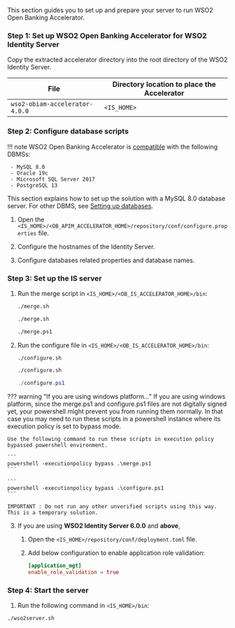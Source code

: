 This section guides you to set up and prepare your server to run WSO2 Open Banking Accelerator.

### Step 1: Set up WSO2 Open Banking Accelerator for WSO2 Identity Server
Copy the extracted accelerator directory into the root directory of the WSO2 Identity Server. 

| File                           | Directory location to place the Accelerator |
|--------------------------------|---------    |
| `wso2-obiam-accelerator-4.0.0` |`<IS_HOME>`|

### Step 2: Configure database scripts

!!! note 
    WSO2 Open Banking Accelerator is [compatible](../install-and-setup/prerequisites.md#compatibility) with the following DBMSs:
    
     - MySQL 8.0
     - Oracle 19c
     - Microsoft SQL Server 2017
     - PostgreSQL 13
     
This section explains how to set up the solution with a MySQL 8.0 database server. For other DBMS, see 
[Setting up databases](../install-and-setup/setting-up-databases.md).

1. Open the `<IS_HOME>/<OB_APIM_ACCELERATOR_HOME>/repository/conf/configure.properties` file.

2. Configure the hostnames of the Identity Server.

3. Configure databases related properties and database names.
 
### Step 3: Set up the IS server 
1. Run the merge script in `<IS_HOME>/<OB_IS_ACCELERATOR_HOME>/bin`:
    ```bash tab='On Linux'
    ./merge.sh
    ```
    
    ```bash tab='On Mac'
    ./merge.sh
    ```
    
    ```bash tab='On Windows'
    ./merge.ps1
    ```

2. Run the configure file in
`<IS_HOME>/<OB_IS_ACCELERATOR_HOME>/bin`:
    ```bash tab='On Linux'
    ./configure.sh
    ```
    
    ```bash tab='On Mac'
    ./configure.sh
    ```
    
    ```powershell tab='On Windows'
    ./configure.ps1
    ```

??? warning "If you are using windows platform..."
    If you are using windows platform, since the merge.ps1 and configure.ps1 files are not digitally signed yet,
    your powershell might prevent you from running them normally. In that case you may need to run these
    scripts in a powershell instance where its execution policy is set to bypass mode.
    
    Use the following command to run these scripts in execution policy bypassed powershell environment.

    ```
    powershell -executionpolicy bypass .\merge.ps1
    ```

    ```
    powershell -executionpolicy bypass .\configure.ps1
    ```

    IMPORTANT : Do not run any other unverified scripts using this way. This is a temporary solution. 

3. If you are using **WSO2 Identity Server 6.0.0** and **above**,

    1. Open the `<IS_HOME>/repository/conf/deployment.toml` file.
    2. Add below configuration to enable application role validation:
   
        ```toml
        [application_mgt]
        enable_role_validation = true
        ```

<!--4. Extract the `wso2is-extensions` zip file of the relevant API Manager version.

5. Follow the given instructions and copy the relevant files to the given directory paths. 

     1. Open the `<IS_EXTENSION>/dropins` folder.
     2. Copy the following JAR files to the `<IS_HOME>/repository/components/dropins` folder.
         - `wso2is.key.manager.core`
         - `wso2is.notification.event.handlers`
     3. Open the `<IS_EXTENSION>/webapps` folder.
     4. Copy the `keymanager-operations.war` file to the `<IS_HOME>/repository/deployment/server/webapps` folder.-->
    
### Step 4: Start the server

1. Run the following command in `<IS_HOME>/bin`:
```
./wso2server.sh
```


